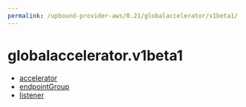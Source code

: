 ```yaml
---
permalink: /upbound-provider-aws/0.21/globalaccelerator/v1beta1/
---
```


# globalaccelerator.v1beta1



* [accelerator](accelerator.md)
* [endpointGroup](endpointGroup.md)
* [listener](listener.md)